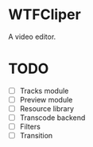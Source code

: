 # WTFCliper
A video editor.

# TODO
- [ ] Tracks module
- [ ] Preview module
- [ ] Resource library
- [ ] Transcode backend
- [ ] Filters
- [ ] Transition